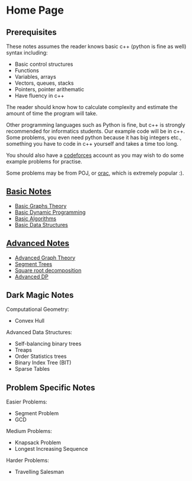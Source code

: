 # Home Page

## Prerequisites
These notes assumes the reader knows basic c++ (python is fine as well) syntax including:
- Basic control structures
- Functions
- Variables, arrays
- Vectors, queues, stacks
- Pointers, pointer arithematic
- Have fluency in c++

The reader should know how to calculate complexity and estimate the amount of time the program will take.

Other programming languages such as Python is fine, but c++ is strongly recommended for informatics students. Our example code will be in c++.
Some problems, you even need python because it has big integers etc., something you have to code in c++ yourself and takes a time too long.

You should also have a [codeforces](https://codeforces.com/) account as you may wish to do some example problems for practise.

Some problems may be from POJ, or [orac](http://orac.amt.edu.au/cgi-bin/train/hub.pl), which is extremely popular :).

## [Basic Notes](/Basic_Notes/)
- [Basic Graphs Theory](/Basic_Notes/Graph_Theory)
- [Basic Dynamic Programming](/Basic_Notes/Dynamic_Programming)
- [Basic Algorithms](/Basic_Notes/Algorithms)
- [Basic Data Structures](/Basic_Notes/Data_Structures)

## [Advanced Notes](/Advanced_Notes)
- [Advanced Graph Theory](/Advanced_Notes/Graph_Theory)
- [Segment Trees](/Advanced_Notes/Segment_Trees)
- [Square root decomposition](/Advanced_Notes/SRD)
- [Advanced DP](/Advanced_Notes/DP)

## Dark Magic Notes

Computational Geometry:
- Convex Hull

Advanced Data Structures:
- Self-balancing binary trees
- Treaps
- Order Statistics trees
- Binary Index Tree (BIT)
- Sparse Tables

## Problem Specific Notes

Easier Problems:
- Segment Problem
- GCD

Medium Problems:
- Knapsack Problem
- Longest Increasing Sequence

Harder Problems:
- Travelling Salesman

